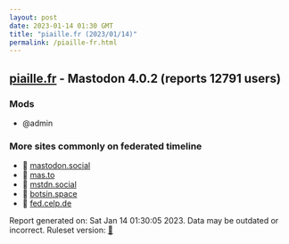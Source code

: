 ```yaml
---
layout: post
date: 2023-01-14 01:30 GMT
title: "piaille.fr (2023/01/14)"
permalink: /piaille-fr.html
---
```


## [piaille.fr](https://piaille.fr) - Mastodon 4.0.2 (reports 12791 users)

### Mods
 * @admin

### More sites commonly on federated timeline

* 🐘 [mastodon.social](/mastodon-social.html)
* 🐘 [mas.to](/mas-to.html)
* 🐘 [mstdn.social](/mstdn-social.html)
* 🐘 [botsin.space](/botsin-space.html)
* 🐘 [fed.celp.de](/fed-celp-de.html)

Report generated on: Sat Jan 14 01:30:05 2023. Data may be outdated or incorrect.
Ruleset version: [🧁](/version-cupcake)
